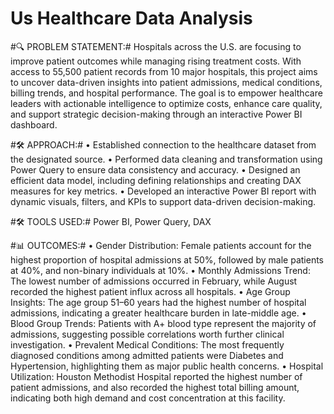 # Us Healthcare Data Analysis

#🔍 PROBLEM STATEMENT:#
Hospitals across the U.S. are focusing to improve patient outcomes while managing rising treatment costs. With access to 55,500 patient records from 10 major hospitals, this project aims to uncover 
data-driven insights into patient admissions, medical conditions, billing trends, and hospital performance. The goal is to empower healthcare leaders with actionable intelligence to optimize costs, 
enhance care quality, and support strategic decision-making through an interactive Power BI dashboard.

#🛠️ APPROACH:#
•	Established connection to the healthcare dataset from the designated source.
•	Performed data cleaning and transformation using Power Query to ensure data consistency and accuracy.
•	Designed an efficient data model, including defining relationships and creating DAX measures for key metrics.
•	Developed an interactive Power BI report with dynamic visuals, filters, and KPIs to support data-driven decision-making.

#🛠️ TOOLS USED:#
       Power BI, Power Query, DAX
       
#📊 OUTCOMES:#
•	Gender Distribution: Female patients account for the highest proportion of hospital admissions at 50%, followed by male patients at 40%, and non-binary individuals at 10%.
•	Monthly Admissions Trend: The lowest number of admissions occurred in February, while August recorded the highest patient influx across all hospitals.
•	Age Group Insights: The age group 51–60 years had the highest number of hospital admissions, indicating a greater healthcare burden in late-middle age.
•	Blood Group Trends: Patients with A+ blood type represent the majority of admissions, suggesting possible correlations worth further clinical investigation.
•	Prevalent Medical Conditions: The most frequently diagnosed conditions among admitted patients were Diabetes and Hypertension, highlighting them as major public health concerns.
•	Hospital Utilization: Houston Methodist Hospital reported the highest number of patient admissions, and also recorded the highest total billing amount, indicating both high demand and cost concentration at this facility.


